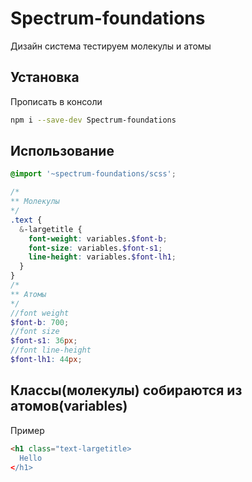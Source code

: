 # Spectrum-foundations

Дизайн система тестируем молекулы и атомы

## Установка

Прописать в консоли

```bash
npm i --save-dev Spectrum-foundations
```

## Использование

```scss
@import '~spectrum-foundations/scss';

/*
** Молекулы
*/
.text {
  &-largetitle {
    font-weight: variables.$font-b;
    font-size: variables.$font-s1;
    line-height: variables.$font-lh1;
  }
}
/*
** Атомы
*/
//font weight
$font-b: 700;
//font size
$font-s1: 36px;
//font line-height
$font-lh1: 44px;

```

## Классы(молекулы) собираются из атомов(variables)
Пример
```html
<h1 class="text-largetitle>
  Hello
</h1>
```